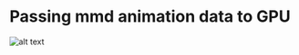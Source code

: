 # Passing mmd animation data to GPU
![alt text](https://github.com/su8erlemon/sketch/blob/master/004/Feb-26-2017%2001-13-26.gif)